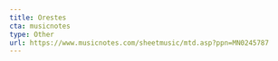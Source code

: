 ```yaml
---
title: Orestes
cta: musicnotes
type: Other
url: https://www.musicnotes.com/sheetmusic/mtd.asp?ppn=MN0245787
---
```


